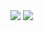<img src="https://capsule-render.vercel.app/api?type=wave&color=auto&height=300&section=header&text=Jayoung%20Park&fontSize=90" />

<img src="https://capsule-render.vercel.app/api?type=wave&color=auto&height=300&section=footer&text=Jayoung%20Park&fontSize=90" />
